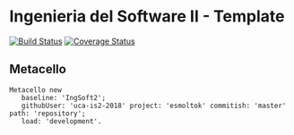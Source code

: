 # Ingenieria del Software II - Template

[![Build Status](https://travis-ci.org/uca-is2-2018/esmoltok.svg?branch=master)](https://travis-ci.org/uca-is2-2018/esmoltok)
[![Coverage Status](https://coveralls.io/repos/github/uca-is2-2018/esmoltok/badge.svg?branch=master)](https://coveralls.io/github/uca-is2-2018/esmoltok?branch=master)

## Metacello

```smalltalk
Metacello new
   baseline: 'IngSoft2';
   githubUser: 'uca-is2-2018' project: 'esmoltok' commitish: 'master' path: 'repository';
   load: 'development'.
```

